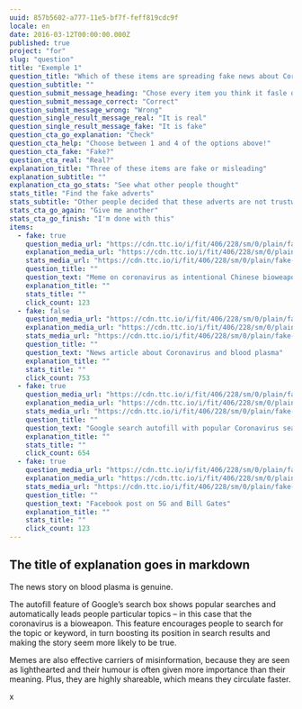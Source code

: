 ```yaml
---
uuid: 857b5602-a777-11e5-bf7f-feff819cdc9f
locale: en
date: 2016-03-12T00:00:00.000Z
published: true
project: "for"
slug: "question"
title: "Exemple 1"
question_title: "Which of these items are spreading fake news about Coronoavirus?"
question_subtitle: ""
question_submit_message_heading: "Chose every item you think it fasle or misleading"
question_submit_message_correct: "Correct"
question_submit_message_wrong: "Wrong"
question_single_result_message_real: "It is real"
question_single_result_message_fake: "It is fake"
question_cta_go_explanation: "Check"
question_cta_help: "Choose between 1 and 4 of the options above!"
question_cta_fake: "Fake?"
question_cta_real: "Real?"
explanation_title: "Three of these items are fake or misleading"
explanation_subtitle: ""
explanation_cta_go_stats: "See what other people thought"
stats_title: "Find the fake adverts"
stats_subtitle: "Other people decided that these adverts are not trustworthy"
stats_cta_go_again: "Give me another"
stats_cta_go_finish: "I'm done with this"
items:
  - fake: true
    question_media_url: "https://cdn.ttc.io/i/fit/406/228/sm/0/plain/fake-or-real-news-edition/Corona1.jpg"
    explanation_media_url: "https://cdn.ttc.io/i/fit/406/228/sm/0/plain/fake-or-real-news-edition/Corona1.jpg"
    stats_media_url: "https://cdn.ttc.io/i/fit/406/228/sm/0/plain/fake-or-real-news-edition/Corona1.jpg"
    question_title: ""
    question_text: "Meme on coronavirus as intentional Chinese bioweapon"
    explanation_title: ""
    stats_title: ""
    click_count: 123
  - fake: false
    question_media_url: "https://cdn.ttc.io/i/fit/406/228/sm/0/plain/fake-or-real-news-edition/corona2.png"
    explanation_media_url: "https://cdn.ttc.io/i/fit/406/228/sm/0/plain/fake-or-real-news-edition/corona2.png"
    stats_media_url: "https://cdn.ttc.io/i/fit/406/228/sm/0/plain/fake-or-real-news-edition/corona2.png"
    question_title: ""
    question_text: "News article about Coronavirus and blood plasma"
    explanation_title: ""
    stats_title: ""
    click_count: 753
  - fake: true
    question_media_url: "https://cdn.ttc.io/i/fit/406/228/sm/0/plain/fake-or-real-news-editioncorona3.jpg"
    explanation_media_url: "https://cdn.ttc.io/i/fit/406/228/sm/0/plain/fake-or-real-news-editioncorona3.jpg"
    stats_media_url: "https://cdn.ttc.io/i/fit/406/228/sm/0/plain/fake-or-real-news-editioncorona3.jpg"
    question_title: ""
    question_text: "Google search autofill with popular Coronavirus search terms"
    explanation_title: ""
    stats_title: ""
    click_count: 654
  - fake: true
    question_media_url: "https://cdn.ttc.io/i/fit/406/228/sm/0/plain/fake-or-real-news-edition/corona4.png"
    explanation_media_url: "https://cdn.ttc.io/i/fit/406/228/sm/0/plain/fake-or-real-news-edition/corona4.png"
    stats_media_url: "https://cdn.ttc.io/i/fit/406/228/sm/0/plain/fake-or-real-news-edition/corona4.png"
    question_title: ""
    question_text: "Facebook post on 5G and Bill Gates"
    explanation_title: ""
    stats_title: ""
    click_count: 123
---
```

## The title of explanation goes in markdown

The news story on blood plasma is genuine.

The autofill feature of Google’s search box shows popular searches and automatically leads people particular topics – in this case that the coronavirus is a bioweapon. This feature encourages people to search for the topic or keyword, in turn boosting its position in search results and making the story seem more likely to be true.

Memes are also effective carriers of misinformation, because they are seen as lighthearted and their humour is often given more importance than their meaning. Plus, they are highly shareable, which means they circulate faster. 

x
